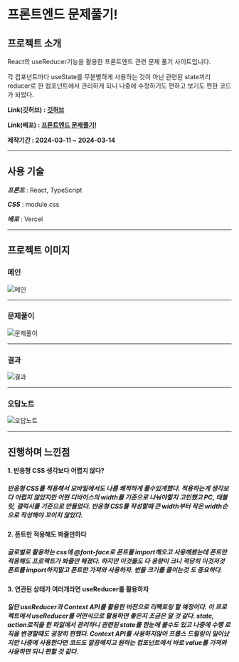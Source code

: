 
# 프론트엔드 문제풀기!

## 프로젝트 소개
React의 useReducer기능을 활용한 프론트엔드 관련 문제 풀기 사이트입니다.

각 컴포넌트마다 useState를 무분별하게 사용하는 것이 아닌 관련된 state끼리 reducer로 한 컴포넌트에서 관리하게 되니 나중에 수정하기도 편하고 보기도 편한 코드가 되었다.


**Link(깃허브) : [깃허브](https://github.com/Winter100/React-Quiz)**

**Link(배포) : [프론트엔드 문제풀기!](https://quiz-jch9q9rvw-winter100.vercel.app/)**

**제작기간 : 2024-03-11 ~ 2024-03-14**

<hr>

## 사용 기술
***프론트*** : React, TypeScript

***CSS*** : module.css

***배포*** : Vercel

<hr>

## 프로젝트 이미지
### 메인
![메인](https://velog.velcdn.com/images/winter109/post/060ce882-8d4a-4c63-bcb2-a136982930e1/image.png)

<hr>

### 문제풀이
![문제풀이](https://velog.velcdn.com/images/winter109/post/18023cf7-01d8-42e7-947f-34e506d154db/image.png)

<hr>

### 결과
![결과](https://velog.velcdn.com/images/winter109/post/f7428e76-f9de-4d3d-ba8d-df7fc9e1b3fd/image.png)

<hr>

### 오답노트
![오답노트](https://velog.velcdn.com/images/winter109/post/19fafd98-8db2-464d-be85-254712dda911/image.png)

<hr>

## 진행하며 느낀점

**1. 반응형 CSS 생각보다 어렵지 않다?**
##### 반응형 CSS를 적용해서 모바일에서도 나름 쾌적하게 풀수있게했다. 적용하는게 생각보다 어렵지 않았지만 어떤 디바이스의 width를 기준으로 나눠야할지 고민했고 PC, 테블릿, 갤럭시를 기준으로 만들었다. 반응형 CSS를 작성할때 큰 width부터 작은 width순으로 작성해야 꼬이지 않았다.

**2. 폰트만 적용해도 봐줄만하다**
##### 글로벌로 활용하는 css에 @font-face로 폰트를 import해오고 사용해봤는데 폰트만 적용해도 프로젝트가 봐줄만 해졌다. 하지만 이것들도 다 용량이 크니 적당히 이것저것 폰트를 import하지말고 폰트만 가져와 사용하자. 번들 크기를 줄이는것 도 중요하다.

**3. 연관된 상태가 여러개라면 useReducer를 활용하자**
##### 일단 useReducer과 Context API를 활용한 버전으로 리팩토링 할 예정이다. 이 프로젝트에서 useReducer를 어떤식으로 활용하면 좋은지 조금은 알 것 같다. state, action로직을 한 파일에서 관리하니 관련된 state를 한눈에 볼수도 있고 나중에 수행 로직을 변경할때도 굉장히 편했다. Context API를 사용하지않아 프롭스 드릴링이 일어났지만 나중에 사용한다면 코드도 깔끔해지고 원하는 컴포넌트에서 바로 value를 가져와 사용하면 되니 편할 것 같다.
